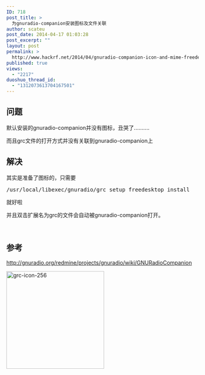 ```yaml
---
ID: 718
post_title: >
  为gnuradio-companion安装图标及文件关联
author: scateu
post_date: 2014-04-17 01:03:28
post_excerpt: ""
layout: post
permalink: >
  http://www.hackrf.net/2014/04/gnuradio-companion-icon-and-mime-freedesktop/
published: true
views:
  - "2217"
duoshuo_thread_id:
  - "1312073613704167501"
---
```

<h2>问题</h2>
默认安装的gnuradio-companion并没有图标，丑哭了..........

而且grc文件的打开方式并没有关联到gnuradio-companion上
<h2>解决</h2>
其实是准备了图标的，只需要
<pre class="lang:default decode:true">/usr/local/libexec/gnuradio/grc_setup_freedesktop install</pre>
就好啦

并且双击扩展名为grc的文件会自动被gnuradio-companion打开。

&nbsp;
<h2>参考</h2>
<a href="http://gnuradio.org/redmine/projects/gnuradio/wiki/GNURadioCompanion">http://gnuradio.org/redmine/projects/gnuradio/wiki/GNURadioCompanion</a>

<a href="http://www.hackrf.net/wp-content/uploads/2014/04/grc-icon-256.png"><img class="alignnone size-full wp-image-719" alt="grc-icon-256" src="http://www.hackrf.net/wp-content/uploads/2014/04/grc-icon-256.png" width="256" height="256" /></a>